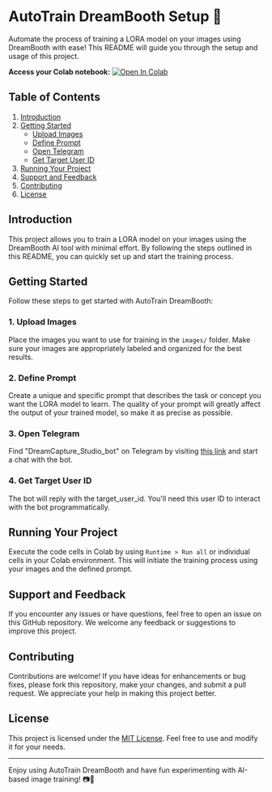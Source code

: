 # AutoTrain DreamBooth Setup 🚀

Automate the process of training a LORA model on your images using DreamBooth with ease! This README will guide you through the setup and usage of this project.

**Access your Colab notebook:** [![Open In Colab](https://colab.research.google.com/assets/colab-badge.svg)](https://colab.research.google.com/drive/1mJ0DUBGQVQA4lnSC1-QpdcTWxYg4EpGo?usp=sharing)

## Table of Contents

1. [Introduction](#introduction)
2. [Getting Started](#getting-started)
    - [Upload Images](#upload-images)
    - [Define Prompt](#define-prompt)
    - [Open Telegram](#open-telegram)
    - [Get Target User ID](#get-target-user-id)
3. [Running Your Project](#running-your-project)
4. [Support and Feedback](#support-and-feedback)
5. [Contributing](#contributing)
6. [License](#license)

## Introduction

This project allows you to train a LORA model on your images using the DreamBooth AI tool with minimal effort. By following the steps outlined in this README, you can quickly set up and start the training process.

## Getting Started

Follow these steps to get started with AutoTrain DreamBooth:

### 1. Upload Images

Place the images you want to use for training in the `images/` folder. Make sure your images are appropriately labeled and organized for the best results.

### 2. Define Prompt

Create a unique and specific prompt that describes the task or concept you want the LORA model to learn. The quality of your prompt will greatly affect the output of your trained model, so make it as precise as possible.

### 3. Open Telegram

Find "DreamCapture_Studio_bot" on Telegram by visiting [this link](https://t.me/DreamCapture_Studio_bot) and start a chat with the bot.

### 4. Get Target User ID

The bot will reply with the target_user_id. You'll need this user ID to interact with the bot programmatically.

## Running Your Project

Execute the code cells in Colab by using `Runtime > Run all` or individual cells in your Colab environment. This will initiate the training process using your images and the defined prompt.

## Support and Feedback

If you encounter any issues or have questions, feel free to open an issue on this GitHub repository. We welcome any feedback or suggestions to improve this project.

## Contributing

Contributions are welcome! If you have ideas for enhancements or bug fixes, please fork this repository, make your changes, and submit a pull request. We appreciate your help in making this project better.

## License

This project is licensed under the [MIT License](LICENSE). Feel free to use and modify it for your needs.

---

Enjoy using AutoTrain DreamBooth and have fun experimenting with AI-based image training! 📷🤖
